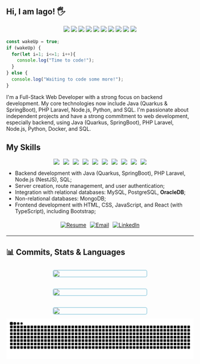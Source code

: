 ## Hi, I am Iago! 🖐️


<p align="center">
  <img src="https://img.shields.io/badge/Java-ED8B00?style=for-the-badge&logo=java&logoColor=white"/>
  <img src="https://img.shields.io/badge/Quarkus-4695EB?style=for-the-badge&logo=quarkus&logoColor=white"/>
  <img src="https://img.shields.io/badge/SpringBoot-6DB33F?style=for-the-badge&logo=springboot&logoColor=white"/>
  <img src="https://img.shields.io/badge/React-20232A?style=for-the-badge&logo=react&logoColor=61DAFB"/>
  <img src="https://img.shields.io/badge/TypeScript-007ACC?style=for-the-badge&logo=typescript&logoColor=white"/>
  <img src="https://img.shields.io/badge/PHP-777BB4?style=for-the-badge&logo=php&logoColor=white"/>
  <img src="https://img.shields.io/badge/Laravel-FF2D20?style=for-the-badge&logo=laravel&logoColor=white"/>
  <img src="https://img.shields.io/badge/Node.js-339933?style=for-the-badge&logo=nodedotjs&logoColor=white"/>
  <img src="https://img.shields.io/badge/NestJS-E0234E?style=for-the-badge&logo=nestjs&logoColor=white"/>
  <img src="https://img.shields.io/badge/Docker-2496ED?style=for-the-badge&logo=docker&logoColor=white"/>
</p>

```javascript
const wakeUp = true;
if (wakeUp) {
  for(let i=1; i<=1; i++){
    console.log("Time to code!");
  }
} else {
  console.log("Waiting to code some more!");
}
```



I'm a Full-Stack Web Developer with a strong focus on backend development. My core technologies now include Java (Quarkus & SpringBoot), PHP Laravel, Node.js, Python, and SQL. I'm passionate about independent projects and have a strong commitment to web development, especially backend, using Java (Quarkus, SpringBoot), PHP Laravel, Node.js, Python, Docker, and SQL.


## My Skills

<div align="center" style="display: flex; flex-wrap: wrap; justify-content: center; gap: 10px;">
  <img src="https://img.shields.io/badge/Java-ED8B00?style=flat-square&logo=java&logoColor=white"/>
  <img src="https://img.shields.io/badge/Quarkus-4695EB?style=flat-square&logo=quarkus&logoColor=white"/>
  <img src="https://img.shields.io/badge/SpringBoot-6DB33F?style=flat-square&logo=springboot&logoColor=white"/>
  <img src="https://img.shields.io/badge/PHP-777BB4?style=flat-square&logo=php&logoColor=white"/>
  <img src="https://img.shields.io/badge/Laravel-FF2D20?style=flat-square&logo=laravel&logoColor=white"/>
  <img src="https://img.shields.io/badge/Node.js-339933?style=flat-square&logo=nodedotjs&logoColor=white"/>
  <img src="https://img.shields.io/badge/NestJS-E0234E?style=flat-square&logo=nestjs&logoColor=white"/>
  <img src="https://img.shields.io/badge/Docker-2496ED?style=flat-square&logo=docker&logoColor=white"/>
  <img src="https://img.shields.io/badge/React-20232A?style=flat-square&logo=react&logoColor=61DAFB"/>
  <img src="https://img.shields.io/badge/TypeScript-007ACC?style=flat-square&logo=typescript&logoColor=white"/>
</div>

- Backend development with Java (Quarkus, SpringBoot), PHP Laravel, Node.js (NestJS), SQL;
- Server creation, route management, and user authentication;
- Integration with relational databases: MySQL, PostgreSQL, **OracleDB**;
- Non-relational databases: MongoDB;
- Frontend development with HTML, CSS, JavaScript, and React (with TypeScript), including Bootstrap;



<div align="center" style="margin: 20px 0; display: flex; flex-wrap: wrap; justify-content: center; gap: 10px;">
  <a href="https://iago-silva-myportfoli.vercel.app/" target="_blank">
    <img src="https://img.shields.io/badge/Resume-Website-blue?style=for-the-badge" alt="Resume"/>
  </a>
  <a href="mailto:iago.profissional.developer@gmail.com">
    <img src="https://img.shields.io/badge/Email-D14836?style=for-the-badge&logo=gmail&logoColor=white" alt="Email"/>
  </a>
  <a href="https://www.linkedin.com/in/iago-silva-42130b209/" target="_blank">
    <img src="https://img.shields.io/badge/LinkedIn-0077B5?style=for-the-badge&logo=linkedin&logoColor=white" alt="LinkedIn"/>
  </a>
</div>

---


## 📊 Commits, Stats & Languages

<div align="center" style="display: flex; flex-wrap: wrap; justify-content: center; gap: 10px;">
  <img src="https://github-profile-summary-cards.vercel.app/api/cards/profile-details?username=devlooppear&show_icons=true&theme=2077" style="max-width: 100%; border: 2px solid lightblue; border-radius: 5px; margin: 10px; min-width: 250px;"/>
  <img src="https://github-profile-summary-cards.vercel.app/api/cards/stats?username=devlooppear&show_icons=true&theme=2077" style="max-width: 100%; border: 2px solid lightblue; border-radius: 5px; margin: 10px; min-width: 250px;"/>
  <img src="https://github-profile-summary-cards.vercel.app/api/cards/productive-time?username=devlooppear&show_icons=true&theme=2077" style="max-width: 100%; border: 2px solid lightblue; border-radius: 5px; margin: 10px; min-width: 250px;"/>
</div>

<div align="center">
  <picture>
    <source media="(prefers-color-scheme: dark)" srcset="https://raw.githubusercontent.com/devlooppear/devlooppear/output/github-contribution-grid-snake-dark.svg" />
    <img alt="GitHub Contribution Snake" src="https://raw.githubusercontent.com/devlooppear/devlooppear/output/github-contribution-grid-snake.svg" style="max-width: 100%;"/>
  </picture>
</div>
